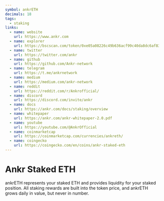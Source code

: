 ```yaml
---
symbol: ankrETH
decimals: 18
tags:
  - staking
links:
  - name: website
    url: https://www.ankr.com
  - name: explorer
    url: https://bscscan.com/token/0xe05a08226c49b636acf99c40da8dc6af83ce5bb3
  - name: twitter
    url: https://twitter.com/ankr
  - name: github
    url: https://github.com/Ankr-network
  - name: telegram
    url: https://t.me/ankrnetwork
  - name: medium
    url: https://medium.com/ankr-network
  - name: reddit
    url: https://reddit.com/r/Ankrofficial/
  - name: discord
    url: https://discord.com/invite/ankr
  - name: docs
    url: https://ankr.com/docs/staking/overview
  - name: whitepaper
    url: https://ankr.com/ankr-whitepaper-2.0.pdf
  - name: youtube
    url: https://youtube.com/@AnkrOfficial
  - name: coinmarketcap
    url: https://coinmarketcap.com/currencies/ankreth/
  - name: coingecko
    url: https://coingecko.com/en/coins/ankr-staked-eth
---
```


# Ankr Staked ETH

ankrETH represents your staked ETH and provides liquidity for your staked position. All staking rewards are built into the token price, and ankrETH grows daily in value, but never in number.
